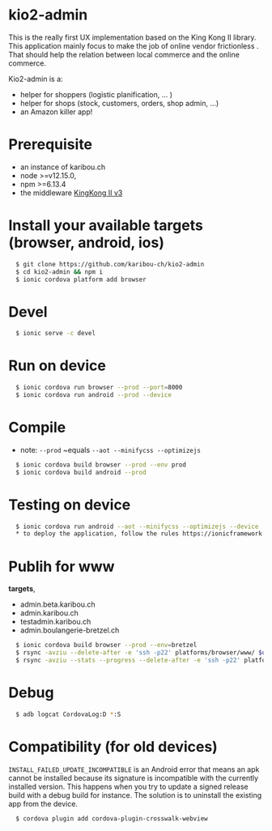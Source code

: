 # kio2-admin
This is the really first UX implementation based on the King Kong II library. This application mainly focus to  make the job of online vendor frictionless . That should help the relation between local commerce and the online commerce.

Kio2-admin is a: 
* helper for shoppers (logistic planification, ... )
* helper for shops (stock, customers, orders, shop admin, ...)
* an Amazon killer app!

# Prerequisite
* an instance of karibou.ch 
* node >=v12.15.0, 
* npm >=6.13.4
* the middleware [KingKong II v3](https://www.npmjs.com/package/kng2-core) 


# Install your available targets (browser, android, ios)
```bash
  $ git clone https://github.com/karibou-ch/kio2-admin  
  $ cd kio2-admin && npm i
  $ ionic cordova platform add browser
```  
# Devel
```bash
  $ ionic serve -c devel
```

# Run on device
```bash
  $ ionic cordova run browser --prod --port=8000
  $ ionic cordova run android --prod --device
```

# Compile
* note: `--prod` ~equals `--aot --minifycss --optimizejs`
```bash
  $ ionic cordova build browser --prod --env prod
  $ ionic cordova build android --prod
```

# Testing on device
```bash
  $ ionic cordova run android --aot --minifycss --optimizejs --device
  * to deploy the application, follow the rules https://ionicframework.com/docs/intro/deploying/
```  

# Publih for www
**targets**,
* admin.beta.karibou.ch
* admin.karibou.ch
* testadmin.karibou.ch
* admin.boulangerie-bretzel.ch

```bash
  $ ionic cordova build browser --prod --env=bretzel
  $ rsync -avziu --delete-after -e 'ssh -p22' platforms/browser/www/ $user@$server:$path 
  $ rsync -avziu --stats --progress --delete-after -e 'ssh -p22' platforms/browser/www/ evaleto@evaletolab.ch:www/admin.boulangerie-bretzel.ch/
```

# Debug
```bash
  $ adb logcat CordovaLog:D *:S
```  

# Compatibility (for old devices)
`INSTALL_FAILED_UPDATE_INCOMPATIBLE` is an Android error that means an apk cannot be installed because its signature is incompatible with the currently installed version. This happens when you try to update a signed release build with a debug build for instance. The solution is to uninstall the existing app from the device.

```bash
  $ cordova plugin add cordova-plugin-crosswalk-webview
```  
